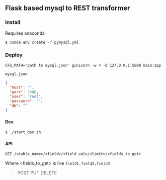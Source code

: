 ## Flask based mysql to REST transformer

### Install

Requires anaconda

```bash
$ conda env create -f pymysql.yml
```

### Deploy

`CFG_PATH='path to mysql.json' gunicorn -w 4 -b 127.0.0.1:5000 main:app`

`mysql.json`

```json
{
  "host": "",
  "port": 3306,
  "user": "root",
  "password": "",
  "db": ""
}
```

#### Dev

```bash
$ ./start_dev.sh
```

#### API

`GET /<table_name>/<field>/<field_val>/<limit>/<fields_to_get>`

Where <fields_to_get> is like `field1,field2,field3`

> POST
> PUT
> DELETE
